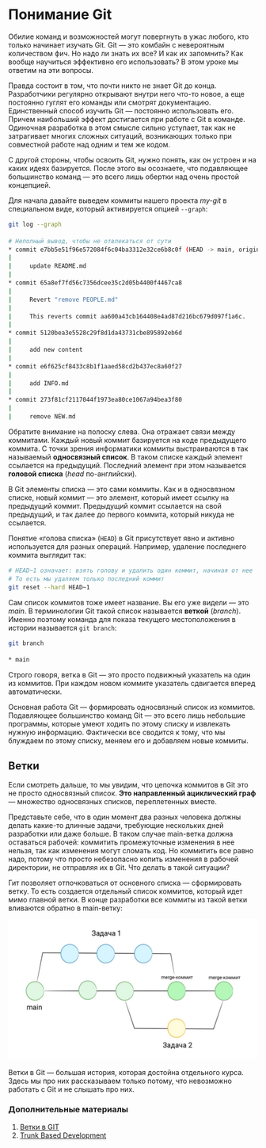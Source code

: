 # Понимание Git

Обилие команд и возможностей могут повергнуть в ужас любого, кто только начинает изучать Git. Git — это комбайн с невероятным количеством фич. Но надо ли знать их все? И как их запомнить? Как вообще научиться эффективно его использовать? В этом уроке мы ответим на эти вопросы.

Правда состоит в том, что почти никто не знает Git до конца. Разработчики регулярно открывают внутри него что-то новое, а еще постоянно гуглят его команды или смотрят документацию. Единственный способ изучить Git — постоянно использовать его. Причем наибольший эффект достигается при работе с Git в команде. Одиночная разработка в этом смысле сильно уступает, так как не затрагивает многих сложных ситуаций, возникающих только при совместной работе над одним и тем же кодом.

С другой стороны, чтобы освоить Git, нужно понять, как он устроен и на каких идеях базируется. После этого вы осознаете, что подавляющее большинство команд — это всего лишь обертки над очень простой концепцией.

Для начала давайте выведем коммиты нашего проекта *my-git* в специальном виде, который активируется опцией ```--graph```:

```bash
git log --graph

# Неполный вывод, чтобы не отвлекаться от сути
* commit e7bb5e51f96e572084f6c04ba3312e32ce6b8c0f (HEAD -> main, origin/main, origin/HEAD)
|
|     update README.md
|
* commit 65a8ef7fd56c7356dcee35c2d05b4400f4467ca8
|
|     Revert "remove PEOPLE.md"
|
|     This reverts commit aa600a43cb164408e4ad87d216bc679d097f1a6c.
|
* commit 5120bea3e5528c29f8d1da43731cbe895892eb6d
|
|     add new content
|
* commit e6f625cf8433c8b1f1aaed58cd2b437ec8a60f27
|
|     add INFO.md
|
* commit 273f81cf2117044f1973ea80ce1067a94bea3f80
|
|     remove NEW.md
```

Обратите внимание на полоску слева. Она отражает связи между коммитами. Каждый новый коммит базируется на коде предыдущего коммита. С точки зрения информатики коммиты выстраиваются в так называемый **односвязный список**. В таком списке каждый элемент ссылается на предыдущий. Последний элемент при этом называется **головой списка** (*head* по-английски).

В Git элементы списка — это сами коммиты. Как и в односвязном списке, новый коммит — это элемент, который имеет ссылку на предыдущий коммит. Предыдущий коммит ссылается на свой предыдущий, и так далее до первого коммита, который никуда не ссылается.

Понятие «голова списка» (```HEAD```) в Git присутствует явно и активно используется для разных операций. Например, удаление последнего коммита выглядит так:

```bash
# HEAD~1 означает: взять голову и удалить один коммит, начиная от нее
# То есть мы удаляем только последний коммит
git reset --hard HEAD~1
```

Сам список коммитов тоже имеет название. Вы его уже видели — это *main*. В терминологии Git такой список называется **веткой** (*branch*). Именно поэтому команда для показа текущего местоположения в истории называется ```git branch```:

```bash
git branch

* main
```

Строго говоря, ветка в Git — это просто подвижный указатель на один из коммитов. При каждом новом коммите указатель сдвигается вперед автоматически.

Основная работа Git — формировать односвязный список из коммитов. Подавляющее большинство команд Git — это всего лишь небольшие программы, которые умеют ходить по этому списку и извлекать нужную информацию. Фактически все сводится к тому, что мы блуждаем по этому списку, меняем его и добавляем новые коммиты.

## Ветки

Если смотреть дальше, то мы увидим, что цепочка коммитов в Git это не просто односвязный список. **Это направленный ациклический граф** — множество односвязных списков, переплетенных вместе.

Представьте себе, что в один момент два разных человека должны делать какие-то длинные задачи, требующие нескольких дней разработки или даже больше. В таком случае main-ветка должна оставаться рабочей: коммитить промежуточные изменения в нее нельзя, так как изменения могут сломать код. Но коммитить все равно надо, потому что просто небезопасно копить изменения в рабочей директории, не отправляя их в Git. Что делать в такой ситуации?

Гит позволяет отпочковаться от основного списка — сформировать ветку. То есть создается отдельный список коммитов, который идет мимо главной ветки. В конце разработки все коммиты из такой ветки вливаются обратно в main-ветку:

![Branches](../images/git/image_12_1.jpeg)

Ветки в Git — большая история, которая достойна отдельного курса. Здесь мы про них рассказываем только потому, что невозможно работать с Git и не слышать про них.

### Дополнительные материалы

1. [Ветки в GIT](https://learngitbranching.js.org/?locale=ru_RU)
2. [Trunk Based Development](https://trunkbaseddevelopment.com)